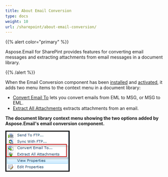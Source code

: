 ```yaml
---
title: About Email Conversion
type: docs
weight: 10
url: /sharepoint/about-email-conversion/
---
```



{{% alert color="primary" %}} 

Aspose.Email for SharePint provides features for converting email messages and extracting attachments from email messages in a document library.

{{% /alert %}} 

When the Email Conversion component has been [installed](/sharepoint/installing-aspose-email-for-sharepoint/) and [activated](/sharepoint/activation-and-de-activation-after-installation/), it adds two menu items to the context menu in a document library:

- [Convert Email To](/sharepoint/eml-to-msg-and-msg-to-eml-file-conversion/) lets you convert emails from EML to MSG, or MSG to EML.
- [Extract All Attachments](/sharepoint/extract-attachments-from-email/) extracts attachments from an email.

**The document library context menu showing the two options added by Aspose.Email's email conversion component.** 

![todo:image_alt_text](about-email-conversion_1.png)

